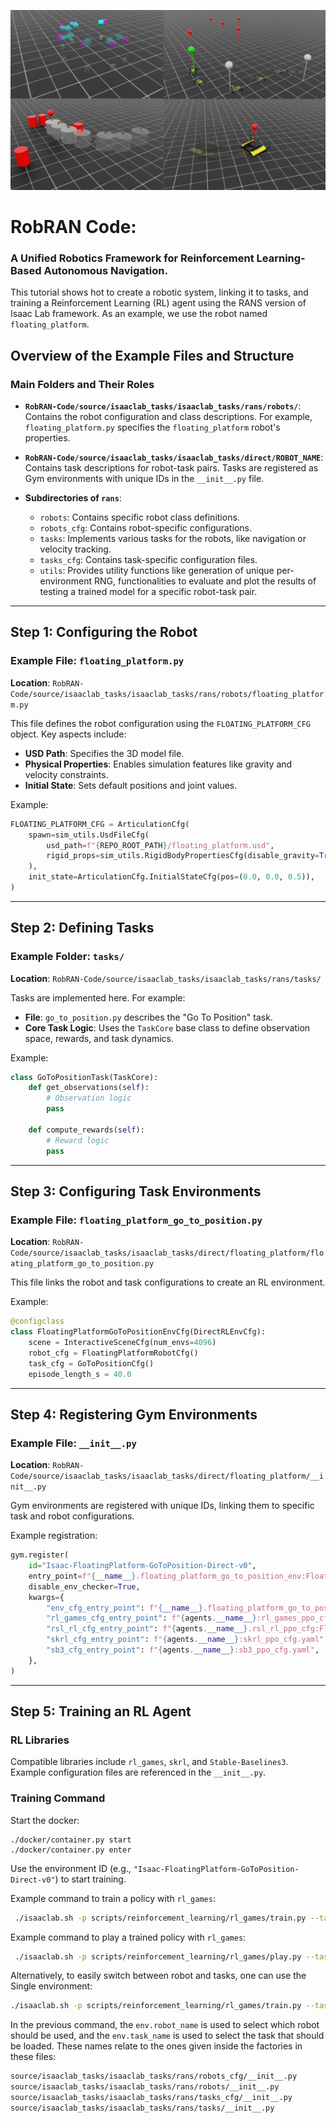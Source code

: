 ![RobRAN](docs/source/_static/code_banner.png)

# RobRAN Code:
### A Unified Robotics Framework for Reinforcement Learning-Based Autonomous Navigation.

This tutorial shows hot to create a robotic system, linking it to tasks, and training a Reinforcement Learning (RL) agent using the RANS version of Isaac Lab framework. As an example, we use the robot named `floating_platform`.

## Overview of the Example Files and Structure

### Main Folders and Their Roles
- **`RobRAN-Code/source/isaaclab_tasks/isaaclab_tasks/rans/robots/`**:
  Contains the robot configuration and class descriptions. For example, `floating_platform.py` specifies the `floating_platform` robot's properties.

- **`RobRAN-Code/source/isaaclab_tasks/isaaclab_tasks/direct/ROBOT_NAME`**:
  Contains task descriptions for robot-task pairs. Tasks are registered as Gym environments with unique IDs in the `__init__.py` file.

- **Subdirectories of `rans`**:
  - `robots`: Contains specific robot class definitions.
  - `robots_cfg`: Contains robot-specific configurations.
  - `tasks`: Implements various tasks for the robots, like navigation or velocity tracking.
  - `tasks_cfg`: Contains task-specific configuration files.
  - `utils`: Provides utility functions like generation of unique per-environment RNG, functionalities to evaluate and plot the results of testing a trained model for a specific robot-task pair.

---

## Step 1: Configuring the Robot

### Example File: `floating_platform.py`
**Location**: `RobRAN-Code/source/isaaclab_tasks/isaaclab_tasks/rans/robots/floating_platform.py`

This file defines the robot configuration using the `FLOATING_PLATFORM_CFG` object. Key aspects include:
- **USD Path**: Specifies the 3D model file.
- **Physical Properties**: Enables simulation features like gravity and velocity constraints.
- **Initial State**: Sets default positions and joint values.

Example:
```python
FLOATING_PLATFORM_CFG = ArticulationCfg(
    spawn=sim_utils.UsdFileCfg(
        usd_path=f"{REPO_ROOT_PATH}/floating_platform.usd",
        rigid_props=sim_utils.RigidBodyPropertiesCfg(disable_gravity=True),
    ),
    init_state=ArticulationCfg.InitialStateCfg(pos=(0.0, 0.0, 0.5)),
)
```

---

## Step 2: Defining Tasks

### Example Folder: `tasks/`
**Location**: `RobRAN-Code/source/isaaclab_tasks/isaaclab_tasks/rans/tasks/`

Tasks are implemented here. For example:
- **File**: `go_to_position.py` describes the "Go To Position" task.
- **Core Task Logic**: Uses the `TaskCore` base class to define observation space, rewards, and task dynamics.

Example:
```python
class GoToPositionTask(TaskCore):
    def get_observations(self):
        # Observation logic
        pass

    def compute_rewards(self):
        # Reward logic
        pass
```

---

## Step 3: Configuring Task Environments

### Example File: `floating_platform_go_to_position.py`
**Location**: `RobRAN-Code/source/isaaclab_tasks/isaaclab_tasks/direct/floating_platform/floating_platform_go_to_position.py`

This file links the robot and task configurations to create an RL environment.

Example:
```python
@configclass
class FloatingPlatformGoToPositionEnvCfg(DirectRLEnvCfg):
    scene = InteractiveSceneCfg(num_envs=4096)
    robot_cfg = FloatingPlatformRobotCfg()
    task_cfg = GoToPositionCfg()
    episode_length_s = 40.0
```

---

## Step 4: Registering Gym Environments

### Example File: `__init__.py`
**Location**: `RobRAN-Code/source/isaaclab_tasks/isaaclab_tasks/direct/floating_platform/__init__.py`

Gym environments are registered with unique IDs, linking them to specific task and robot configurations.

Example registration:
```python
gym.register(
    id="Isaac-FloatingPlatform-GoToPosition-Direct-v0",
    entry_point=f"{__name__}.floating_platform_go_to_position_env:FloatingPlatformGoToPositionEnv",
    disable_env_checker=True,
    kwargs={
        "env_cfg_entry_point": f"{__name__}.floating_platform_go_to_position_env:FloatingPlatformGoToPositionEnvCfg",
        "rl_games_cfg_entry_point": f"{agents.__name__}:rl_games_ppo_cfg.yaml",
        "rsl_rl_cfg_entry_point": f"{agents.__name__}.rsl_rl_ppo_cfg:FloatingPlatformPPORunnerCfg",
        "skrl_cfg_entry_point": f"{agents.__name__}:skrl_ppo_cfg.yaml",
        "sb3_cfg_entry_point": f"{agents.__name__}:sb3_ppo_cfg.yaml",
    },
)
```

---

## Step 5: Training an RL Agent

### RL Libraries
Compatible libraries include `rl_games`, `skrl`, and `Stable-Baselines3`. Example configuration files are referenced in the `__init__.py`.

### Training Command

Start the docker:
```
./docker/container.py start
./docker/container.py enter
```

Use the environment ID (e.g., `"Isaac-FloatingPlatform-GoToPosition-Direct-v0"`) to start training.

Example command to train a policy with `rl_games`:
```bash
 ./isaaclab.sh -p scripts/reinforcement_learning/rl_games/train.py --task Isaac-FloatingPlatform-GoToPosition-Direct-v0 --num_envs 4096 --headless
```

Example command to play a trained policy with `rl_games`:
```bash
 ./isaaclab.sh -p scripts/reinforcement_learning/rl_games/play.py --task Isaac-FloatingPlatform-GoToPosition-Direct-v0 --num_envs 16
```

Alternatively, to easily switch between robot and tasks, one can use the Single environment:
```bash
./isaaclab.sh -p scripts/reinforcement_learning/rl_games/train.py --task Isaac-RANS-Single-v0 --num_envs 4096 --headless env.robot_name=FloatingPlatform env.task_name=GoToPosition
```

In the previous command, the `env.robot_name` is used to select which robot should be used, and the `env.task_name` is used to select the task that should be loaded.
These names relate to the ones given inside the factories in these files:
```bash
source/isaaclab_tasks/isaaclab_tasks/rans/robots_cfg/__init__.py
source/isaaclab_tasks/isaaclab_tasks/rans/robots/__init__.py
source/isaaclab_tasks/isaaclab_tasks/rans/tasks_cfg/__init__.py
source/isaaclab_tasks/isaaclab_tasks/rans/tasks/__init__.py
```